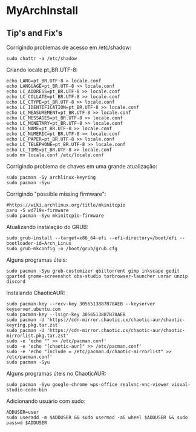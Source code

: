 # MyArchInstall

## Tip's and Fix's

Corrigindo problemas de acesso em /etc/shadow:

```
sudo chattr -a /etc/shadow
```

Criando locale pt_BR.UTF-8:

```
echo LANG=pt_BR.UTF-8 > locale.conf
echo LANGUAGE=pt_BR.UTF-8 >> locale.conf
echo LC_ADDRESS=pt_BR.UTF-8 >> locale.conf
echo LC_COLLATE=pt_BR.UTF-8 >> locale.conf
echo LC_CTYPE=pt_BR.UTF-8 >> locale.conf
echo LC_IDENTIFICATION=pt_BR.UTF-8 >> locale.conf
echo LC_MEASUREMENT=pt_BR.UTF-8 >> locale.conf
echo LC_MESSAGES=pt_BR.UTF-8 >> locale.conf
echo LC_MONETARY=pt_BR.UTF-8 >> locale.conf
echo LC_NAME=pt_BR.UTF-8 >> locale.conf
echo LC_NUMERIC=pt_BR.UTF-8 >> locale.conf
echo LC_PAPER=pt_BR.UTF-8 >> locale.conf
echo LC_TELEPHONE=pt_BR.UTF-8 >> locale.conf
echo LC_TIME=pt_BR.UTF-8 >> locale.conf
sudo mv locale.conf /etc/locale.conf
```

Corrigindo problema de chaves em uma grande atualização:

```
sudo pacman -Sy archlinux-keyring
sudo pacman -Syu
```

Corrigindo "possible missing firmware":

```
#https://wiki.archlinux.org/title/mkinitcpio
paru -S wd719x-firmware
sudo pacman -Syu mkinitcpio-firmware
```

Atualizando instalação do GRUB:

```
sudo grub-install --target=x86_64-efi --efi-directory=/boot/efi --bootloader-id=Arch_Linux
sudo grub-mkconfig -o /boot/grub/grub.cfg
```

Alguns programas úteis:

```
sudo pacman -Syu grub-customizer qbittorrent gimp inkscape gedit gparted gnome-screenshot obs-studio torbrowser-launcher unrar unzip discord
```

Instalando ChaoticAUR:

```
sudo pacman-key --recv-key 3056513887B78AEB --keyserver keyserver.ubuntu.com
sudo pacman-key --lsign-key 3056513887B78AEB
sudo pacman -U 'https://cdn-mirror.chaotic.cx/chaotic-aur/chaotic-keyring.pkg.tar.zst'
sudo pacman -U 'https://cdn-mirror.chaotic.cx/chaotic-aur/chaotic-mirrorlist.pkg.tar.zst'
sudo -e 'echo "" >> /etc/pacman.conf'
sudo -e 'echo "[chaotic-aur]" >> /etc/pacman.conf'
sudo -e 'echo "Include = /etc/pacman.d/chaotic-mirrorlist" >> /etc/pacman.conf'
sudo pacman -Syu
```

Alguns programas úteis no ChaoticAUR:

```
sudo pacman -Syu google-chrome wps-office realvnc-vnc-viewer visual-studio-code-bin
```

Adicionando usuário com sudo:

```
ADDUSER=user
sudo useradd -m $ADDUSER && sudo usermod -aG wheel $ADDUSER && sudo passwd $ADDUSER
```

